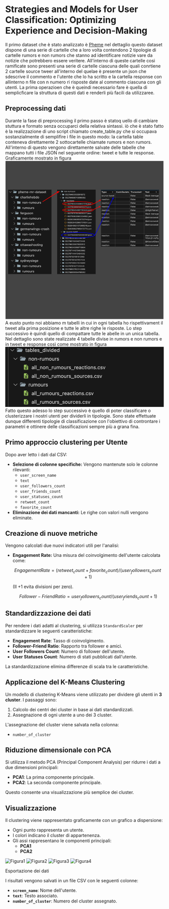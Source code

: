 # Strategies and Models for User Classification: Optimizing Experience and Decision-Making

Il primo dataset che è stato analizzato è [Pheme](https://figshare.com/articles/dataset/PHEME_dataset_for_Rumour_Detection_and_Veracity_Classification/6392078) nel dettaglio questo dataset dispone di una serie di cartelle che a loro volta contendono 2 tipologie di cartelle rumors e non rumors che stanno ad identificare notizie vare da notizie che potrebbero essere veritere. All'interno di queste cartelle cosi ramificate sono presenti una serie di cartelle ciascuna delle quali conrtiene 2 cartelle source tweer all'interno del quelae è presente un json che sdescrive il commento e l'utente che lo ha scritto e la cartella response con allinterno n file con n numero ri risposte date al commento ciascuna con gli utenti. La prima operazioen che è queindi necessario fare è quella di semplicficare la struttura di questi dati e renderli più facili da utilizzaree.
## Preprocessing dati
Durante la fase di preprocessing il primo passo è statoq uello di cambiare stuttura e formato senza occuparci della relativa sintassi. iò che è stato fatto è la realizzazione di uno script chiamato create_table.py che si occupava sostanzialmente di semplifire i file in questo modo: la cartella table conteneva direttamente 2 sottocartelle chiamate rumors e non rumors. All'interno di questo vengono direttamente salvate delle tabelle che mappano tutti i file JSON nel seguente ordine: tweet e tutte le response. Graficamente mostrato in figura  ![Immagine che mostra come è stato riformattato il dataset](ConversionInTable.png)
A eusto punto noi abbiamo m tabelli in cui in ogni tabella ho rispettivament il tweet alla prima posizione e tutte le altre righe le risposte. Lo step successivo è quindi quello di compattare tutte le abelle in un unica tabella. Nel dettaglio sono state realizzate 4 tabelle divise in rumors e non rumors e in tweet e response così come mostrato in figura ![Immagine che mostra come è stata compattata la tabella](Table_divided.png)
Fatto questo adesso lo step successivo è quello di poter classificare o clusterizzare i nostri utenti per dividerli in tipologie. Sono state effettuate dunque differenti tipologie di classificazione con l'obiettivo di controntare i parametri e ottinere delle classificazioni sempre più a grana fina.


## Primo approccio clustering per Utente

Dopo aver letto i dati dal CSV:
- **Selezione di colonne specifiche:** Vengono mantenute solo le colonne rilevanti:
  - `user_screen_name`
  - `text`
  - `user_followers_count`
  - `user_friends_count`
  - `user_statuses_count`
  - `retweet_count`
  - `favorite_count`
- **Eliminazione dei dati mancanti:** Le righe con valori nulli vengono eliminate.


## Creazione di nuove metriche

Vengono calcolati due nuovi indicatori utili per l'analisi:

- **Engagement Rate:** Una misura del coinvolgimento dell'utente calcolata come:
  ```math
  Engagement Rate = (retweet_count + favorite_count) / (user_followers_count + 1) 
  ```
  (Il +1 evita divisioni per zero).
   ```math
  Follower-Friend Ratio = user_followers_count / (user_friends_count + 1) 
  ```

## Standardizzazione dei dati

Per rendere i dati adatti al clustering, si utilizza `StandardScaler` per standardizzare le seguenti caratteristiche:
- **Engagement Rate**: Tasso di coinvolgimento.
- **Follower-Friend Ratio**: Rapporto tra follower e amici.
- **User Followers Count**: Numero di follower dell'utente.
- **User Statuses Count**: Numero di stati pubblicati dall'utente.

La standardizzazione elimina differenze di scala tra le caratteristiche.


## Applicazione del K-Means Clustering

Un modello di clustering K-Means viene utilizzato per dividere gli utenti in **3 cluster**. I passaggi sono:
1. Calcolo dei centri dei cluster in base ai dati standardizzati.
2. Assegnazione di ogni utente a uno dei 3 cluster.

L'assegnazione del cluster viene salvata nella colonna:
- `number_of_cluster`


## Riduzione dimensionale con PCA

Si utilizza il metodo PCA (Principal Component Analysis) per ridurre i dati a due dimensioni principali:
- **PCA1**: La prima componente principale.
- **PCA2**: La seconda componente principale.

Questo consente una visualizzazione più semplice dei cluster.
## Visualizzazione

Il clustering viene rappresentato graficamente con un grafico a dispersione:
- Ogni punto rappresenta un utente.
- I colori indicano il cluster di appartenenza.
- Gli assi rappresentano le componenti principali:
  - **PCA1**
  - **PCA2**

![Figura1](/ClassificationModels%2011-24/clustering%20figure%20influence/Fig1.png)
![Figura2](/ClassificationModels%2011-24/clustering%20figure%20influence/Fig2.png)
![Figura3](/ClassificationModels%2011-24/clustering%20figure%20influence/Fig3.png)
![Figura4](/ClassificationModels%2011-24/clustering%20figure%20influence/Fig4.png)

Esportazione dei dati

I risultati vengono salvati in un file CSV con le seguenti colonne:
- **`screen_name`**: Nome dell'utente.
- **`text`**: Testo associato.
- **`number_of_cluster`**: Numero del cluster assegnato.